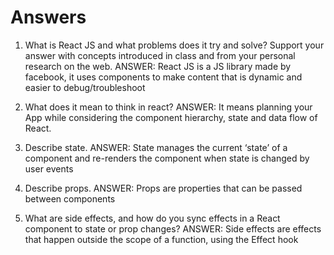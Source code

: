 # Answers

1. What is React JS and what problems does it try and solve? Support your answer with concepts introduced in class and from your personal research on the web.
   ANSWER: React JS is a JS library made by facebook, it uses components to make content that is dynamic and easier to debug/troubleshoot

1. What does it mean to think in react?
   ANSWER: It means planning your App while considering the component hierarchy, state and data flow of React.

1. Describe state.
   ANSWER: State manages the current ‘state’ of a component and re-renders the component when state is changed by user events

1. Describe props.
   ANSWER: Props are properties that can be passed between components

1. What are side effects, and how do you sync effects in a React component to state or prop changes?
   ANSWER: Side effects are effects that happen outside the scope of a function, using the Effect hook
